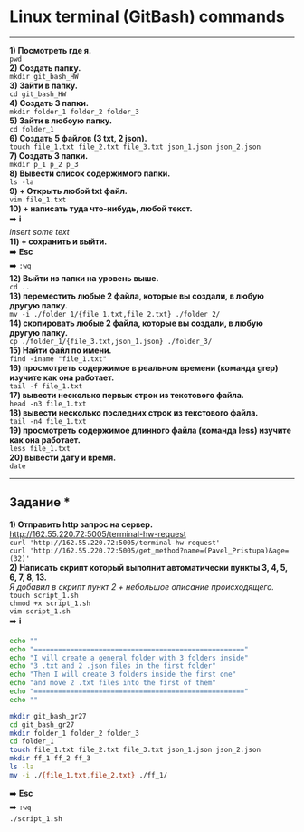 # Linux terminal (GitBash) commands
____
__1) Посмотреть где я.__   
	`pwd`  
__2) Создать папку.__   
	`mkdir git_bash_HW`  
__3) Зайти в папку.__   
	`cd git_bash_HW`  
__4) Создать 3 папки.__   
	`mkdir folder_1 folder_2 folder_3`  
__5) Зайти в любоую папку.__   
	`cd folder_1`  
__6) Создать 5 файлов (3 txt, 2 json).__   
	`touch file_1.txt file_2.txt file_3.txt json_1.json json_2.json`  
__7) Создать 3 папки.__   
	`mkdir p_1 p_2 p_3`  
__8) Вывести список содержимого папки.__   
	`ls -la`  
__9) + Открыть любой txt файл.__     
	`vim file_1.txt`  
__10) + написать туда что-нибудь, любой текст.__   
	➡️ __i__   
	*insert some text*  
__11) + сохранить и выйти.__   
	➡️ __Esc__  
	➡️ `:wq`  
__12) Выйти из папки на уровень выше.__   
	`cd ..`  
__13) переместить любые 2 файла, которые вы создали, в любую другую папку.__   
	`mv -i ./folder_1/{file_1.txt,file_2.txt} ./folder_2/`  
__14) скопировать любые 2 файла, которые вы создали, в любую другую папку.__   
	`cp ./folder_1/{file_3.txt,json_1.json} ./folder_3/`  
__15) Найти файл по имени.__   
	`find -iname "file_1.txt"`  
__16) просмотреть содержимое в реальном времени (команда grep) изучите как она работает.__   
	`tail -f file_1.txt`  
__17) вывести несколько первых строк из текстового файла.__   
	`head -n3 file_1.txt`  
__18) вывести несколько последних строк из текстового файла.__   
	`tail -n4 file_1.txt`  
__19) просмотреть содержимое длинного файла (команда less) изучите как она работает.__   
	`less file_1.txt`  
__20) вывести дату и время.__   
	`date`  
____

## Задание *  
__1) Отправить http запрос на сервер.__   
http://162.55.220.72:5005/terminal-hw-request  
	`curl 'http://162.55.220.72:5005/terminal-hw-request'`  
	`curl 'http://162.55.220.72:5005/get_method?name=(Pavel_Pristupa)&age=(32)'`  
__2) Написать скрипт который выполнит автоматически пункты 3, 4, 5, 6, 7, 8, 13.__   
*Я добавил в скрипт пункт 2 + небольшое описание происходящего.*  
`touch script_1.sh`  
`chmod +x script_1.sh`  
`vim script_1.sh`  
➡️ __i__ 
```bash
echo ""  
echo "===================================================="  
echo "I will create a general folder with 3 folders inside"  
echo "3 .txt and 2 .json files in the first folder"  
echo "Then I will create 3 folders inside the first one"  
echo "and move 2 .txt files into the first of them"  
echo "===================================================="  
echo ""  

mkdir git_bash_gr27  
cd git_bash_gr27  
mkdir folder_1 folder_2 folder_3  
cd folder_1  
touch file_1.txt file_2.txt file_3.txt json_1.json json_2.json  
mkdir ff_1 ff_2 ff_3  
ls -la  
mv -i ./{file_1.txt,file_2.txt} ./ff_1/  
```  
➡️ __Esc__  
➡️ `:wq`  
`./script_1.sh`  
